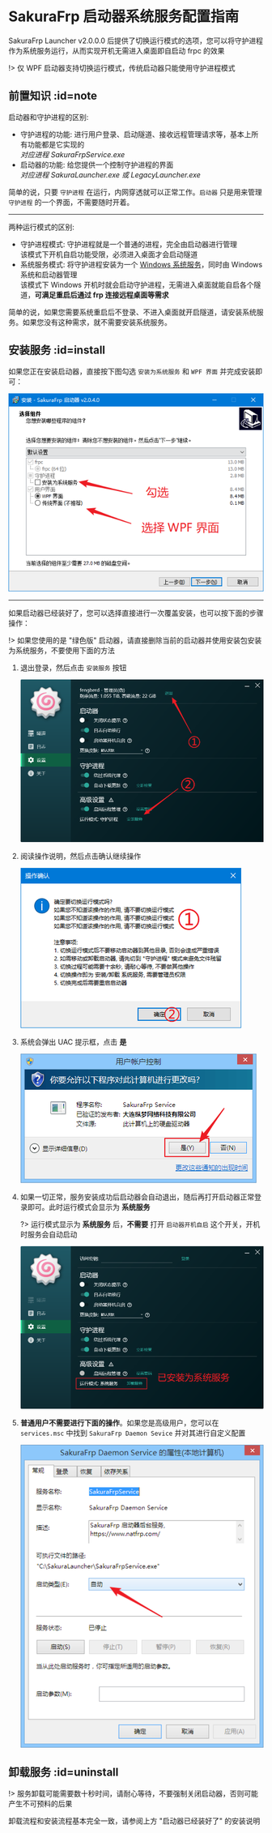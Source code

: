 # SakuraFrp 启动器系统服务配置指南

SakuraFrp Launcher v2.0.0.0 后提供了切换运行模式的选项，您可以将守护进程作为系统服务运行，从而实现开机无需进入桌面即自启动 frpc 的效果

!> 仅 WPF 启动器支持切换运行模式，传统启动器只能使用守护进程模式

## 前置知识 :id=note

启动器和守护进程的区别:

+ 守护进程的功能: 进行用户登录、启动隧道、接收远程管理请求等，基本上所有功能都是它实现的  
   *对应进程 SakuraFrpService.exe*
+ 启动器的功能: 给您提供一个控制守护进程的界面  
   *对应进程 SakuraLauncher.exe 或 LegacyLauncher.exe*

简单的说，只要 `守护进程` 在运行，内网穿透就可以正常工作。`启动器` 只是用来管理 `守护进程` 的一个界面，不需要随时开着。

---

两种运行模式的区别:

 - 守护进程模式: 守护进程就是一个普通的进程，完全由启动器进行管理  
   该模式下开机自启功能受限，必须进入桌面才会启动隧道
 - 系统服务模式: 将守护进程安装为一个 [Windows 系统服务](https://baike.baidu.com/item/%E7%B3%BB%E7%BB%9F%E6%9C%8D%E5%8A%A1)，同时由 Windows 系统和启动器管理  
   该模式下 Windows 开机时就会启动守护进程，无需进入桌面就能自启各个隧道，**可满足重启后通过 frp 连接远程桌面等需求**

简单的说，如果您需要系统重启后不登录、不进入桌面就开启隧道，请安装系统服务。如果您没有这种需求，就不需要安装系统服务。

## 安装服务 :id=install

如果您正在安装启动器，直接按下图勾选 `安装为系统服务` 和 `WPF 界面` 并完成安装即可：

![](_images/service-0.png?v=1)

---

如果启动器已经装好了，您可以选择直接进行一次覆盖安装，也可以按下面的步骤操作：

!> 如果您使用的是 "绿色版" 启动器，请直接删除当前的启动器并使用安装包安装为系统服务，不要使用下面的方法

1. 退出登录，然后点击 `安装服务` 按钮

   ![](_images/service-1.png?v=1)

2. 阅读操作说明，然后点击确认继续操作

   ![](_images/service-2.png?v=1)

3. 系统会弹出 UAC 提示框，点击 **是**

   ![](_images/service-3.png?v=1)

4. 如果一切正常，服务安装成功后启动器会自动退出，随后再打开启动器正常登录即可。此时运行模式会显示为 **系统服务**

   ?> 运行模式显示为 **系统服务** 后，**不需要** 打开 `启动器开机自启` 这个开关，开机时服务会自动启动

   ![](_images/service-4.png?v=1)

5. **普通用户不需要进行下面的操作**。如果您是高级用户，您可以在 `services.msc` 中找到 `SakuraFrp Daemon Sevice` 并对其进行自定义配置

   ![](_images/service-5.png?v=1)

## 卸载服务 :id=uninstall

!> 服务卸载可能需要数十秒时间，请耐心等待，不要强制关闭启动器，否则可能产生不可预料的后果

卸载流程和安装流程基本完全一致，请参阅上方 "启动器已经装好了" 的安装说明
